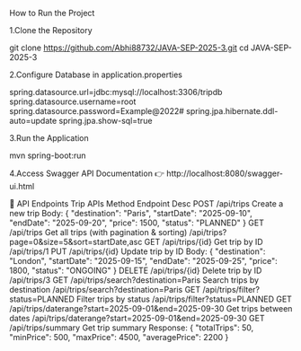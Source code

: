 How to Run the Project

1.Clone the Repository

git clone https://github.com/Abhi88732/JAVA-SEP-2025-3.git
cd JAVA-SEP-2025-3

2.Configure Database in application.properties

spring.datasource.url=jdbc:mysql://localhost:3306/tripdb
spring.datasource.username=root
spring.datasource.password=Example@2022#
spring.jpa.hibernate.ddl-auto=update
spring.jpa.show-sql=true

3.Run the Application

mvn spring-boot:run

4.Access Swagger API Documentation
👉 http://localhost:8080/swagger-ui.html

📡 API Endpoints
Trip APIs
Method	  Endpoint	                            Desc
POST	 /api/trips	                           Create a new trip	Body:                   { "destination": "Paris", "startDate": "2025-09-10", "endDate": "2025-09-20", "price": 1500, "status": "PLANNED" }
GET	   /api/trips	                           Get all trips (with pagination & sorting)	/api/trips?page=0&size=5&sort=startDate,asc
GET	  /api/trips/{id}                       	Get trip by ID	                          /api/trips/1
PUT	  /api/trips/{id} 	                     Update trip by ID	Body:                  { "destination": "London", "startDate": "2025-09-15", "endDate": "2025-09-25", "price": 1800, "status": "ONGOING" }
DELETE /api/trips/{id}	                      Delete trip by ID	                        /api/trips/3
GET	  /api/trips/search?destination=Paris	    Search trips by destination	              /api/trips/search?destination=Paris
GET	/api/trips/filter?status=PLANNED	Filter trips by status	/api/trips/filter?status=PLANNED
GET	/api/trips/daterange?start=2025-09-01&end=2025-09-30	Get trips between dates	/api/trips/daterange?start=2025-09-01&end=2025-09-30
GET	/api/trips/summary	Get trip summary	Response: { "totalTrips": 50, "minPrice": 500, "maxPrice": 4500, "averagePrice": 2200 }
